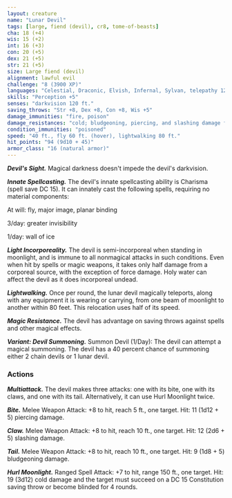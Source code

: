 ```yaml
---
layout: creature
name: "Lunar Devil"
tags: [large, fiend (devil), cr8, tome-of-beasts]
cha: 18 (+4)
wis: 15 (+2)
int: 16 (+3)
con: 20 (+5)
dex: 21 (+5)
str: 21 (+5)
size: Large fiend (devil)
alignment: lawful evil
challenge: "8 (3900 XP)"
languages: "Celestial, Draconic, Elvish, Infernal, Sylvan, telepathy 120 ft."
skills: "Perception +5"
senses: "darkvision 120 ft."
saving_throws: "Str +8, Dex +8, Con +8, Wis +5"
damage_immunities: "fire, poison"
damage_resistances: "cold; bludgeoning, piercing, and slashing damage from nonmagical weapons that aren't silvered"
condition_immunities: "poisoned"
speed: "40 ft., fly 60 ft. (hover), lightwalking 80 ft."
hit_points: "94 (9d10 + 45)"
armor_class: "16 (natural armor)"
---
```


***Devil's Sight.*** Magical darkness doesn't impede the devil's darkvision.

***Innate Spellcasting.*** The devil's innate spellcasting ability is Charisma (spell save DC 15). It can innately cast the following spells, requiring no material components:

At will: fly, major image, planar binding

3/day: greater invisibility

1/day: wall of ice

***Light Incorporeality.*** The devil is semi-incorporeal when standing in moonlight, and is immune to all nonmagical attacks in such conditions. Even when hit by spells or magic weapons, it takes only half damage from a corporeal source, with the exception of force damage. Holy water can affect the devil as it does incorporeal undead.

***Lightwalking.*** Once per round, the lunar devil magically teleports, along with any equipment it is wearing or carrying, from one beam of moonlight to another within 80 feet. This relocation uses half of its speed.

***Magic Resistance.*** The devil has advantage on saving throws against spells and other magical effects.

***Variant: Devil Summoning.***  Summon Devil (1/Day): The devil can attempt a magical summoning. The devil has a 40 percent chance of summoning either 2 chain devils or 1 lunar devil.

### Actions

***Multiattack.*** The devil makes three attacks: one with its bite, one with its claws, and one with its tail. Alternatively, it can use Hurl Moonlight twice.

***Bite.*** Melee Weapon Attack: +8 to hit, reach 5 ft., one target. Hit: 11 (1d12 + 5) piercing damage.

***Claw.*** Melee Weapon Attack: +8 to hit, reach 10 ft., one target. Hit: 12 (2d6 + 5) slashing damage.

***Tail.*** Melee Weapon Attack: +8 to hit, reach 10 ft., one target. Hit: 9 (1d8 + 5) bludgeoning damage.

***Hurl Moonlight.*** Ranged Spell Attack: +7 to hit, range 150 ft., one target. Hit: 19 (3d12) cold damage and the target must succeed on a DC 15 Constitution saving throw or become blinded for 4 rounds.

